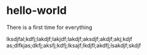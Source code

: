 # hello-world
There is a first time for everything

lksdjfal;kdfj;lakdjf;lakjdf;lakdjf;aksdjf;akdjf;akj;kdjf
as;dlfkjas;dkfj;aksfj;kdfj;lksajf;lkdjfl;akdfj;lsakdjf;skdjf
